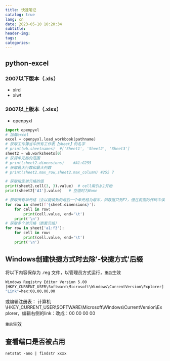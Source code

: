 ```yaml
---
title: 快速笔记
catalog: true
lang: cn
date: 2023-05-10 10:20:34
subtitle:
header-img:
tags:
categories:
---
```



## python-excel

### 2007以下版本（.xls）
 + xlrd
 + xlwt

### 2007以上版本（.xlsx）
 + openpyxl

```python
import openpyxl
# 加载excel
excel = openpyxl.load_workbook(pathname) 
# 获取工作簿当中所有工作表【sheet】的名字
# print(wb.sheetnames)  #['Sheet1', 'Sheet2', 'Sheet3']
sheet2 = wb.worksheets[0]
# 获得单元格的范围
# print(sheet2.dimensions)    #A1:G255
# 获取最大行数和最大列数
# print(sheet2.max_row,sheet2.max_column) #255 7

# 获取指定单元格的值
print(sheet2.cell(3, 3).value)  # cell索引从1开始
print(sheet2['A1'].value)   # 空值时为None

# 获取所有单元格（会以能读到的最后一个单元格为最末，如数据只到F2，但在前面的代码中读了F3为None,则最后一个单元格会变成F3）
for row in sheet[f'{sheet.dimensions}']:
    for cell in row:
        print(cell.value, end='\t')
    print('\n')
# 获取多个单元格（嵌套元组）
for row in sheet['a1:f3']:
    for cell in row:
        print(cell.value, end='\t')
    print('\n')

```


## Windows创建快捷方式时去除'-快捷方式'后缀

将以下内容保存为 .reg 文件，以管理员方式运行，`重启`生效

```bash
Windows Registry Editor Version 5.00
[HKEY_CURRENT_USER\Software\Microsoft\Windows\CurrentVersion\Explorer]
"Link"=hex:00,00,00,00
```

或编辑注册表：
计算机\HKEY_CURRENT_USER\SOFTWARE\Microsoft\Windows\CurrentVersion\Explorer，编辑右侧的link：改成：00 00 00 00

`重启`生效

## 查看端口是否被占用

```shell
netstat -ano | findstr xxxx
```
